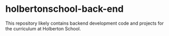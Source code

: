 # holbertonschool-back-end
This repository likely contains backend development code and projects for the curriculum at Holberton School.
